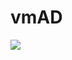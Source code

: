 # vmAD
<a href="https://portal.azure.com/#create/Microsoft.Template/uri/https%3A%2F%2Fraw.githubusercontent.com%2FQuentinVarloteaux%2FvmAD%2Fmaster%2Fmain.bicep" target="_blank">
<img src="https://aka.ms/deploytoazurebutton"/>
</a>

